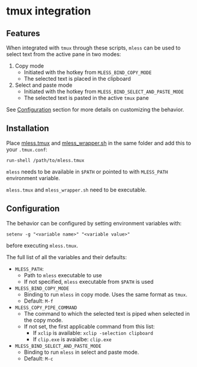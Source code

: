 # tmux integration

## Features
When integrated with `tmux` through these scripts, `mless` can be used to select text from the active pane in two modes:
1. Copy mode
    - Initiated with the hotkey from `MLESS_BIND_COPY_MODE`
    - The selected text is placed in the clipboard
2. Select and paste mode
    - Initiated with the hotkey from `MLESS_BIND_SELECT_AND_PASTE_MODE`
    - The selected text is pasted in the active `tmux` pane

See [Configuration](#configuration) section for more details on customizing the behavior.

## Installation

Place [mless.tmux](./mless.tmux) and [mless_wrapper.sh](./mless_wrapper.sh) in the same folder and add this to your `.tmux.conf`:
```
run-shell /path/to/mless.tmux
```

`mless` needs to be available in `$PATH` or pointed to with `MLESS_PATH` environment variable.

`mless.tmux` and `mless_wrapper.sh` need to be executable.

## Configuration
The behavior can be configured by setting environment variables with:
```
setenv -g "<variable name>" "<variable value>"
```
before executing `mless.tmux`.

The full list of all the variables and their defaults:

- `MLESS_PATH`:
    - Path to `mless` executable to use
    - If not specified, `mless` executable from `$PATH` is used
- `MLESS_BIND_COPY_MODE`
    - Binding to run `mless` in copy mode. Uses the same format as `tmux`.
    - Default: `M-f`
- `MLESS_COPY_PIPE_COMMAND`
    - The command to which the selected text is piped when selected in the copy mode.
    - If not set, the first applicable command from this list:
        - If `xclip` is available: `xclip -selection clipboard`
        - If `clip.exe` is avaialbe: `clip.exe`
- `MLESS_BIND_SELECT_AND_PASTE_MODE`
    - Binding to run `mless` in select and paste mode.
    - Default: `M-c`
